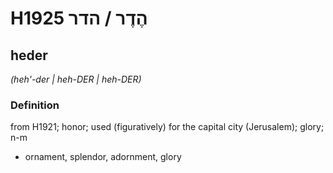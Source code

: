 # H1925 הֶדֶר / הדר

## heder

_(heh'-der | heh-DER | heh-DER)_

### Definition

from H1921; honor; used (figuratively) for the capital city (Jerusalem); glory; n-m

- ornament, splendor, adornment, glory
